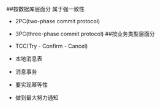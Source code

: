 ##按数据库层面分
属于强一致性
* 2PC(two-phase commit protocol)
* 3PC(three-phase commit protocol)
##按业务类型层面分
* TCC(Try - Confirm - Cancel)
* 本地消息表
* 消息事务


* 要实现幂等性
* 做到最大努力通知